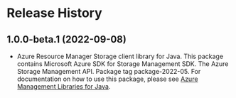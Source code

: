# Release History

## 1.0.0-beta.1 (2022-09-08)

- Azure Resource Manager Storage client library for Java. This package contains Microsoft Azure SDK for Storage Management SDK. The Azure Storage Management API. Package tag package-2022-05. For documentation on how to use this package, please see [Azure Management Libraries for Java](https://aka.ms/azsdk/java/mgmt).
